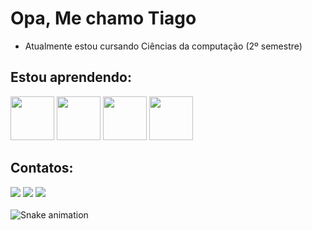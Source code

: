 # Opa, Me chamo Tiago

- Atualmente estou cursando Ciências da computação (2º semestre)

## Estou aprendendo:
<div>
  <img src="https://cdn.jsdelivr.net/gh/devicons/devicon@latest/icons/javascript/javascript-original.svg" width="70" /> 
  <img src="https://cdn.jsdelivr.net/gh/devicons/devicon@latest/icons/csharp/csharp-original.svg" width="70" />
  <img src="https://cdn.jsdelivr.net/gh/devicons/devicon@latest/icons/mysql/mysql-original.svg" width="70" />
  <img src="https://cdn.jsdelivr.net/gh/devicons/devicon@latest/icons/java/java-original-wordmark.svg" width="70" />          
</div>

## Contatos:

<div>
<a href="https://instagram.com/etiagu" target="_blank" > <img loading="lazy" src="https://img.shields.io/badge/-Instagram-%23E4405F?style=for-the-badge&logo=instagram&logoColor=white" target="_blank" ></a>
<a href = "mailto:tiagopereira14200@gmail.com"><img loading="lazy" src="https://img.shields.io/badge/Gmail-D14836?style=for-the-badge&logo=gmail&logoColor=white" target="_blank" ></a>
<a href="https://www.linkedin.com/in/otiagopereiraa/" target="_blank" ><img loading="lazy" src="https://img.shields.io/badge/-LinkedIn-%230077B5?style=for-the-badge&logo=linkedin&logoColor=white" target="_blank" ></a>   
</div>

<br clear="both">

<img src="https://raw.githubusercontent.com/otiagopereira/otiagopereira/output/snake.svg" alt="Snake animation" />

###

